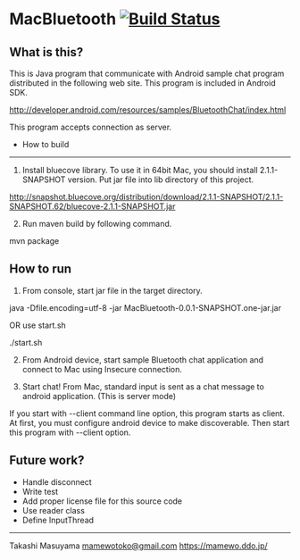 MacBluetooth [![Build Status](https://travis-ci.org/mamewotoko/MacBluetooth.svg)](https://travis-ci.org/mamewotoko/MacBluetooth)
============

What is this?
-------------
This is Java program that communicate with Android sample chat program distributed in the
following web site. This program is included in Android SDK.

http://developer.android.com/resources/samples/BluetoothChat/index.html

This program accepts connection as server.

* How to build
--------------
1. Install bluecove library. To use it in 64bit Mac, you should install 2.1.1-SNAPSHOT version.
Put jar file into lib directory of this project.

http://snapshot.bluecove.org/distribution/download/2.1.1-SNAPSHOT/2.1.1-SNAPSHOT.62/bluecove-2.1.1-SNAPSHOT.jar

2. Run maven build by following command.

  mvn package

How to run
-----------

1. From console, start jar file in the target directory.

 java -Dfile.encoding=utf-8 -jar MacBluetooth-0.0.1-SNAPSHOT.one-jar.jar

OR use start.sh

 ./start.sh

2. From Android device, start sample Bluetooth chat application and connect to Mac using Insecure
  connection.

3. Start chat! From Mac, standard input is sent as a chat message to android application.
(This is server mode)

  If you start with --client command line option, this program starts as client. At first, you must
  configure android device to make discoverable. Then start this program with --client option.

Future work?
-----------

* Handle disconnect
*  Write test
* Add proper license file for this source code
* Use reader class
* Define InputThread

---
Takashi Masuyama <mamewotoko@gmail.com>
https://mamewo.ddo.jp/
